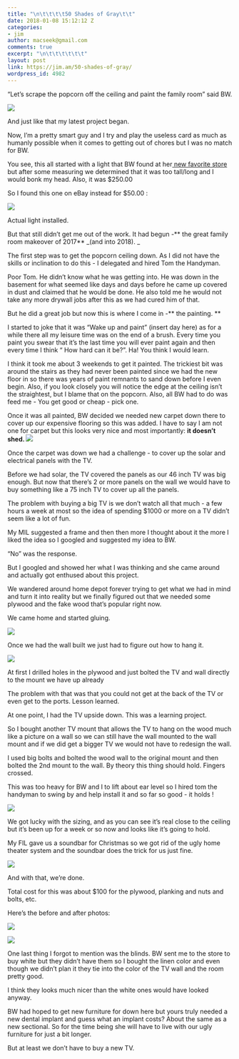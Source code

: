 ```yaml
---
title: "\n\t\t\t\t50 Shades of Gray\t\t"
date: 2018-01-08 15:12:12 Z
categories:
- jim
author: macseek@gmail.com
comments: true
excerpt: "\n\t\t\t\t\t\t"
layout: post
link: https://jim.am/50-shades-of-gray/
wordpress_id: 4982
---
```


“Let’s scrape the popcorn off the ceiling and paint the family room” said BW.




![](https://jim.am/wp-content/uploads/2018/01/null-8.jpeg)




And just like that my latest project began.




Now, I’m a pretty smart guy and I try and play the useless card as much as humanly possible when it comes to getting out of chores but I was no match for BW.




You see, this all started with a light that BW found at her[ new favorite store](https://www.mimo-decor.com/) but after some measuring we determined that it was too tall/long and I would bonk my head. Also, it was $250.00




So I found this one on eBay instead for $50.00 :




![](https://jim.am/wp-content/uploads/2018/01/null-9.jpeg)




Actual light installed.




But that still didn’t get me out of the work. It had begun -** the great family room makeover of 2017** _(and into 2018). _




The first step was to get the popcorn ceiling down. As I did not have the skills or inclination to do this - I delegated and hired Tom the Handyman.




Poor Tom. He didn’t know what he was getting into. He was down in the basement for what seemed like days and days before he came up covered in dust and claimed that he would be done. He also told me he would not take any more drywall jobs after this as we had cured him of that.




But he did a great job but now this is where I come in -** the painting. **




I started to joke that it was “Wake up and paint” (insert day here) as for a while there all my leisure time was on the end of a brush. Every time you paint you swear that it’s the last time you will ever paint again and then every time I think “ How hard can it be?”. Ha! You think I would learn.




I think it took me about 3 weekends to get it painted. The trickiest bit was around the stairs as they had never been painted since we had the new floor in so there was years of paint remnants to sand down before I even begin. Also, if you look closely you will notice the edge at the ceiling isn’t the straightest, but I blame that on the popcorn. Also, all BW had to do was feed me - You get good or cheap - pick one.




Once it was all painted, BW decided we needed new carpet down there to cover up our expensive flooring so this was added. I have to say I am not one for carpet but this looks very nice and most importantly: **it doesn’t shed. ![](https://jim.am/wp-content/uploads/2018/01/null-10.jpeg)**




Once the carpet was down we had a challenge - to cover up the solar and electrical panels with the TV.




Before we had solar, the TV covered the panels as our 46 inch TV was big enough. But now that there’s 2 or more panels on the wall we would have to buy something like a 75 inch TV to cover up all the panels.




The problem with buying a big TV is we don’t watch all that much - a few hours a week at most so the idea of spending $1000 or more on a TV didn’t seem like a lot of fun.




My MIL suggested a frame and then then more I thought about it the more I liked the idea so I googled and suggested my idea to BW.




“No” was the response.




But I googled and showed her what I was thinking and she came around and actually got enthused about this project.




We wandered around home depot forever trying to get what we had in mind and turn it into reality but we finally figured out that we needed some plywood and the fake wood that’s popular right now.




We came home and started gluing.




![](https://jim.am/wp-content/uploads/2018/01/null-11.jpeg)




Once we had the wall built we just had to figure out how to hang it.




![](https://jim.am/wp-content/uploads/2018/01/null-12.jpeg)




At first I drilled holes in the plywood and just bolted the TV and wall directly to the mount we have up already




The problem with that was that you could not get at the back of the TV or even get to the ports. Lesson learned.




At one point, I had the TV upside down. This was a learning project.




So I bought another TV mount that allows the TV to hang on the wood much like a picture on a wall so we can still have the wall mounted to the wall mount and if we did get a bigger TV we would not have to redesign the wall.




I used big bolts and bolted the wood wall to the original mount and then bolted the 2nd mount to the wall. By theory this thing should hold. Fingers crossed.




This was too heavy for BW and I to lift about ear level so I hired tom the handyman to swing by and help install it and so far so good - it holds !




![](https://jim.am/wp-content/uploads/2018/01/null-13.jpeg)




We got lucky with the sizing, and as you can see it’s real close to the ceiling but it’s been up for a week or so now and looks like it’s going to hold.




My FIL gave us a soundbar for Christmas so we got rid of the ugly home theater system and the soundbar does the trick for us just fine.




![](https://jim.am/wp-content/uploads/2018/01/null-14.jpeg)




And with that, we’re done.




Total cost for this was about $100 for the plywood, planking and nuts and bolts, etc.




Here’s the before and after photos:




![](https://jim.am/wp-content/uploads/2018/01/null-15.jpeg)




![](https://jim.am/wp-content/uploads/2018/01/null-16.jpeg)




One last thing I forgot to mention was the blinds. BW sent me to the store to buy white but they didn’t have them so I bought the linen color and even though we didn’t plan it they tie into the color of the TV wall and the room pretty good.




I think they looks much nicer than the white ones would have looked anyway.




BW had hoped to get new furniture for down here but yours truly needed a new dental implant and guess what an implant costs? About the same as a new sectional. So for the time being she will have to live with our ugly furniture for just a bit longer.




But at least we don’t have to buy a new TV.


		
